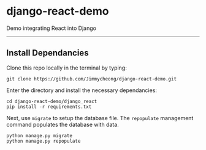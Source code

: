 # django-react-demo
Demo integrating React into Django

--- 
## Install Dependancies 

Clone this repo locally in the terminal by typing: 
```
git clone https://github.com/Jimmycheong/django-react-demo.git
```

Enter the directory and install the necessary dependancies:
```
cd django-react-demo/django_react
pip install -r requirements.txt
```

Next, use ```migrate``` to setup the database file. The ```repopulate``` management command populates the database with data.
```
python manage.py migrate
python manage.py repopulate
```
